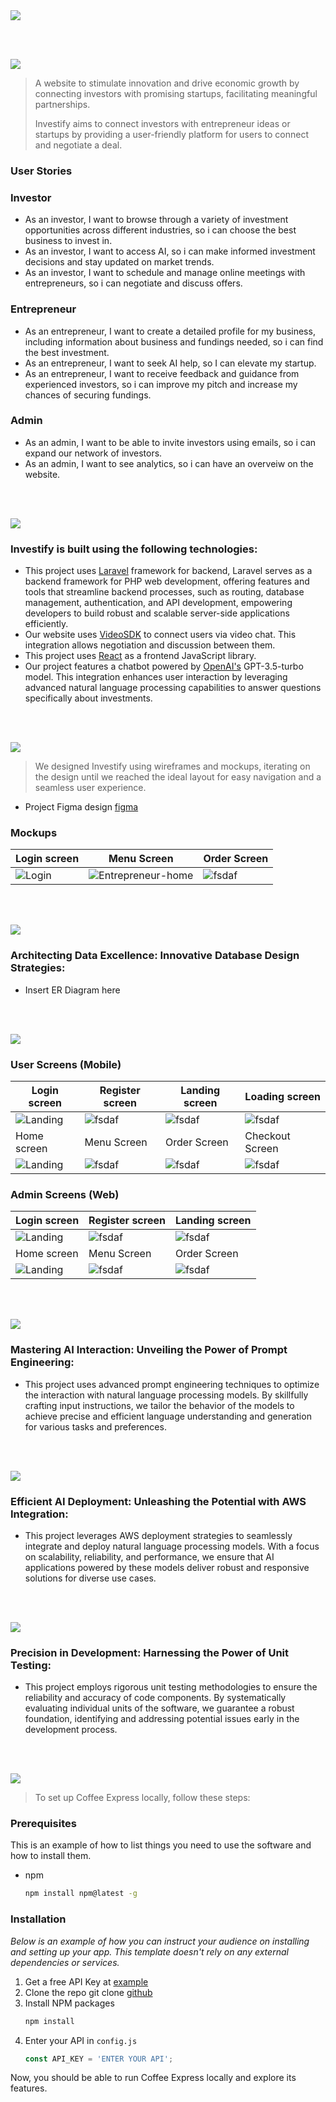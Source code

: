 <img src="./readme/title1.svg"/>

<br><br>

<!-- project philosophy -->
<img src="./readme/title2.svg"/>

> A website to stimulate innovation and drive economic growth by connecting investors with promising startups, facilitating meaningful partnerships. 
>
> Investify aims to connect investors with entrepreneur ideas or startups by providing a user-friendly platform for users to connect and negotiate a deal.

### User Stories
### Investor
- As an investor, I want to browse through a variety of investment opportunities across different industries, so i can choose the best business to invest in.
- As an investor, I want to access AI, so i can make informed investment decisions and stay updated on market trends.
- As an investor, I want to schedule and manage online meetings with entrepreneurs, so i can negotiate and discuss offers.

### Entrepreneur
- As an entrepreneur, I want to create a detailed profile for my business, including information about business and fundings needed, so i can find the best investment.
- As an entrepreneur, I want to seek AI help, so I can elevate my startup.
- As an entrepreneur, I want to receive feedback and guidance from experienced investors, so i can improve my pitch and increase my chances of securing fundings.

### Admin
- As an admin, I want to be able to invite investors using emails, so i can expand our network of investors.
- As an admin, I want to see analytics, so i can have an overveiw on the website.

<br><br>
<!-- Tech stack -->
<img src="./readme/title3.svg"/>

###  Investify is built using the following technologies:

- This project uses [Laravel](https://laravel.com) framework for backend, Laravel serves as a backend framework for PHP web development, offering features and tools that streamline backend processes, such as routing, database management, authentication, and API development, empowering developers to build robust and scalable server-side applications efficiently.
- Our website uses [VideoSDK](https://www.videosdk.live/) to connect users via video chat. This integration allows negotiation and discussion between them.
- This project uses [React](https://react.dev/) as a frontend JavaScript library.
- Our project features a chatbot powered by [OpenAI's](https://openai.com/) GPT-3.5-turbo model. This integration enhances user interaction by leveraging advanced natural language processing capabilities to answer questions specifically about investments.

<br><br>
<!-- UI UX -->
<img src="./readme/title4.svg"/>


> We designed Investify using wireframes and mockups, iterating on the design until we reached the ideal layout for easy navigation and a seamless user experience.

- Project Figma design [figma](https://www.figma.com/design/xCdCTGsLS8Xi0SkYZSWOZI/Readme-Template-Assets?node-id=0-1&t=0S1yLdwPdz281ZP7-0)


### Mockups
| Login screen  | Menu Screen | Order Screen |
| ---| ---| ---|
| ![Login](./readme/demo/Login-screen.png) | ![Entrepreneur-home](./readme/demo/entrepreneur-home-page.png) | ![fsdaf](./readme/demo/1440x1024.png) |

<br><br>

<!-- Database Design -->
<img src="./readme/title5.svg"/>

###  Architecting Data Excellence: Innovative Database Design Strategies:

- Insert ER Diagram here


<br><br>


<!-- Implementation -->
<img src="./readme/title6.svg"/>


### User Screens (Mobile)
| Login screen  | Register screen | Landing screen | Loading screen |
| ---| ---| ---| ---|
| ![Landing](https://placehold.co/900x1600) | ![fsdaf](https://placehold.co/900x1600) | ![fsdaf](https://placehold.co/900x1600) | ![fsdaf](https://placehold.co/900x1600) |
| Home screen  | Menu Screen | Order Screen | Checkout Screen |
| ![Landing](https://placehold.co/900x1600) | ![fsdaf](https://placehold.co/900x1600) | ![fsdaf](https://placehold.co/900x1600) | ![fsdaf](https://placehold.co/900x1600) |

### Admin Screens (Web)
| Login screen  | Register screen |  Landing screen |
| ---| ---| ---|
| ![Landing](./readme/demo/1440x1024.png) | ![fsdaf](./readme/demo/1440x1024.png) | ![fsdaf](./readme/demo/1440x1024.png) |
| Home screen  | Menu Screen | Order Screen |
| ![Landing](./readme/demo/1440x1024.png) | ![fsdaf](./readme/demo/1440x1024.png) | ![fsdaf](./readme/demo/1440x1024.png) |

<br><br>


<!-- Prompt Engineering -->
<img src="./readme/title7.svg"/>

###  Mastering AI Interaction: Unveiling the Power of Prompt Engineering:

- This project uses advanced prompt engineering techniques to optimize the interaction with natural language processing models. By skillfully crafting input instructions, we tailor the behavior of the models to achieve precise and efficient language understanding and generation for various tasks and preferences.

<br><br>

<!-- AWS Deployment -->
<img src="./readme/title8.svg"/>

###  Efficient AI Deployment: Unleashing the Potential with AWS Integration:

- This project leverages AWS deployment strategies to seamlessly integrate and deploy natural language processing models. With a focus on scalability, reliability, and performance, we ensure that AI applications powered by these models deliver robust and responsive solutions for diverse use cases.

<br><br>

<!-- Unit Testing -->
<img src="./readme/title9.svg"/>

###  Precision in Development: Harnessing the Power of Unit Testing:

- This project employs rigorous unit testing methodologies to ensure the reliability and accuracy of code components. By systematically evaluating individual units of the software, we guarantee a robust foundation, identifying and addressing potential issues early in the development process.

<br><br>


<!-- How to run -->
<img src="./readme/title10.svg"/>

> To set up Coffee Express locally, follow these steps:

### Prerequisites

This is an example of how to list things you need to use the software and how to install them.
* npm
  ```sh
  npm install npm@latest -g
  ```

### Installation

_Below is an example of how you can instruct your audience on installing and setting up your app. This template doesn't rely on any external dependencies or services._

1. Get a free API Key at [example](https://example.com)
2. Clone the repo
   git clone [github](https://github.com/your_username_/Project-Name.git)
3. Install NPM packages
   ```sh
   npm install
   ```
4. Enter your API in `config.js`
   ```js
   const API_KEY = 'ENTER YOUR API';
   ```

Now, you should be able to run Coffee Express locally and explore its features.